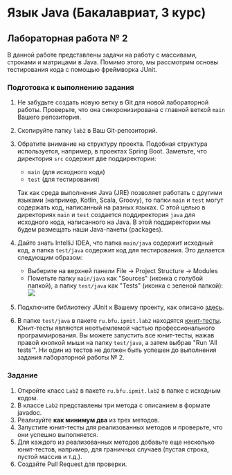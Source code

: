 # Язык Java (Бакалавриат, 3 курс)

## Лабораторная работа № 2

В данной работе представлены задачи на работу с массивами, строками и матрицами в Java.
Помимо этого, мы рассмотрим основы тестирования кода с помощью фреймворка JUnit.

### Подготовка к выполнению задания

1. Не забудьте создать новую ветку в Git для новой лабораторной работы. Проверьте, что она синхронизирована с главной
   веткой ```main``` Вашего репозитория.
2. Скопируйте папку ```lab2``` в Ваш Git-репозиторий.
3. Обратите внимание на структуру проекта. Подобная структура
используется, например, в проектах Spring Boot.
Заметьте, что директория ```src``` содержит две поддиректории:
   * ```main``` (для исходного кода)
   * ```test``` (для тестирования)  

   Так как среда выполнения Java (JRE) позволяет работать с другими языками (например, Kotlin, Scala, Groovy), то папки
```main``` и ```test``` могут содержать код, написанный на разных языках. С этой целью в директориях ```main``` и
```test``` создается поддиректория ```java``` для исходного кода, написанного на Java. В этой поддиректории мы будем
размещать наши Java-пакеты (packages).
4. Дайте знать IntelliJ IDEA, что папка ```main/java``` содержит исходный код, а папка ```test/java``` содержит код для
тестирования. Это делается следующим образом:
   * Выберите на верхней панели File -> Project Structure -> Modules
   * Пометьте папку ```main/java``` как "Sources" (иконка с голубой папкой), а папку ```test/java``` как "Tests"
     (иконка с зеленой папкой):  
   ![](img/Project_Structure.png)
5. Подключите библиотеку JUnit к Вашему проекту, как описано [здесь](https://www.jetbrains.com/help/idea/testing.html#add-testing-libraries).
6. В папке ```test/java``` в пакете ```ru.bfu.ipmit.lab2``` находятся [юнит-тесты](https://www.jetbrains.com/help/idea/testing.html#add-testing-libraries).
Юнит-тесты являются неотъемлемой частью профессионального программирования. Вы можете запустить все юнит-тесты, нажав
правой кнопкой мыши на папку ```test/java```, а затем выбрав "Run 'All tests'". Ни один из тестов не должен быть успешен
до выполнения задания лабораторной работы № 2.

### Задание
1. Откройте класс ```Lab2``` в пакете ```ru.bfu.ipmit.lab2``` в папке с исходным кодом.
2. В классе ```Lab2``` представлены три метода с описанием в формате javadoc.
3. Реализуйте **как минимум два** из трех методов.
4. Запустите юнит-тесты для реализованных методов и проверьте, что они успешно выполняется.
5. Для каждого из реализованных методов добавьте еще несколько юнит-тестов, например, для граничных случаев
   (пустая строка, пустой массив и т.д.).
6. Создайте Pull Request для проверки.